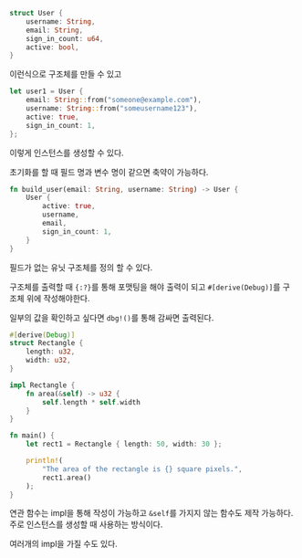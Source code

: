 ```rust
struct User {
    username: String,
    email: String,
    sign_in_count: u64,
    active: bool,
}

```
이런식으로 구조체를 만들 수 있고


```rust
let user1 = User {
    email: String::from("someone@example.com"),
    username: String::from("someusername123"),
    active: true,
    sign_in_count: 1,
};

```
이렇게 인스턴스를 생성할 수 있다.

초기화를 할 때 필드 명과 변수 명이 같으면 축약이 가능하다.
```rust
fn build_user(email: String, username: String) -> User {
    User {
        active: true,
        username,
        email,
        sign_in_count: 1,
    }
}
```

필드가 없는 유닛 구조체를 정의 할 수 있다.

구조체를 출력할 때 `{:?}`를 통해 포맷팅을 해야 출력이 되고
`#[derive(Debug)]`를 구조체 위에 작성해야한다.

일부의 값을 확인하고 싶다면
`dbg!()`를 통해 감싸면 출력된다.


```rust
#[derive(Debug)]
struct Rectangle {
    length: u32,
    width: u32,
}

impl Rectangle {
    fn area(&self) -> u32 {
        self.length * self.width
    }
}

fn main() {
    let rect1 = Rectangle { length: 50, width: 30 };

    println!(
        "The area of the rectangle is {} square pixels.",
        rect1.area()
    );
}
```
연관 함수는 impl을 통해 작성이 가능하고
`&self`를 가지지 않는 함수도 제작 가능하다.
주로 인스턴스를 생성할 때 사용하는 방식이다.

여러개의 impl을 가질 수도 있다.
